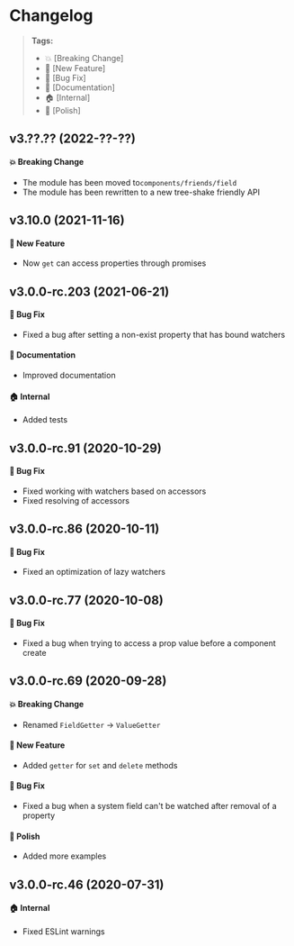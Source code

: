 Changelog
=========

> **Tags:**
> - :boom:       [Breaking Change]
> - :rocket:     [New Feature]
> - :bug:        [Bug Fix]
> - :memo:       [Documentation]
> - :house:      [Internal]
> - :nail_care:  [Polish]

## v3.??.?? (2022-??-??)

#### :boom: Breaking Change

* The module has been moved to`components/friends/field`
* The module has been rewritten to a new tree-shake friendly API

## v3.10.0 (2021-11-16)

#### :rocket: New Feature

* Now `get` can access properties through promises

## v3.0.0-rc.203 (2021-06-21)

#### :bug: Bug Fix

* Fixed a bug after setting a non-exist property that has bound watchers

#### :memo: Documentation

* Improved documentation

#### :house: Internal

* Added tests

## v3.0.0-rc.91 (2020-10-29)

#### :bug: Bug Fix

* Fixed working with watchers based on accessors
* Fixed resolving of accessors

## v3.0.0-rc.86 (2020-10-11)

#### :bug: Bug Fix

* Fixed an optimization of lazy watchers

## v3.0.0-rc.77 (2020-10-08)

#### :bug: Bug Fix

* Fixed a bug when trying to access a prop value before a component create

## v3.0.0-rc.69 (2020-09-28)

#### :boom: Breaking Change

* Renamed `FieldGetter` -> `ValueGetter`

#### :rocket: New Feature

* Added `getter` for `set` and `delete` methods

#### :bug: Bug Fix

* Fixed a bug when a system field can't be watched after removal of a property

#### :nail_care: Polish

* Added more examples

## v3.0.0-rc.46 (2020-07-31)

#### :house: Internal

* Fixed ESLint warnings
